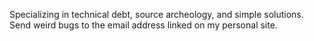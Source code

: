 Specializing in technical debt, source archeology, and simple solutions. Send weird bugs to the email address linked on my personal site.
